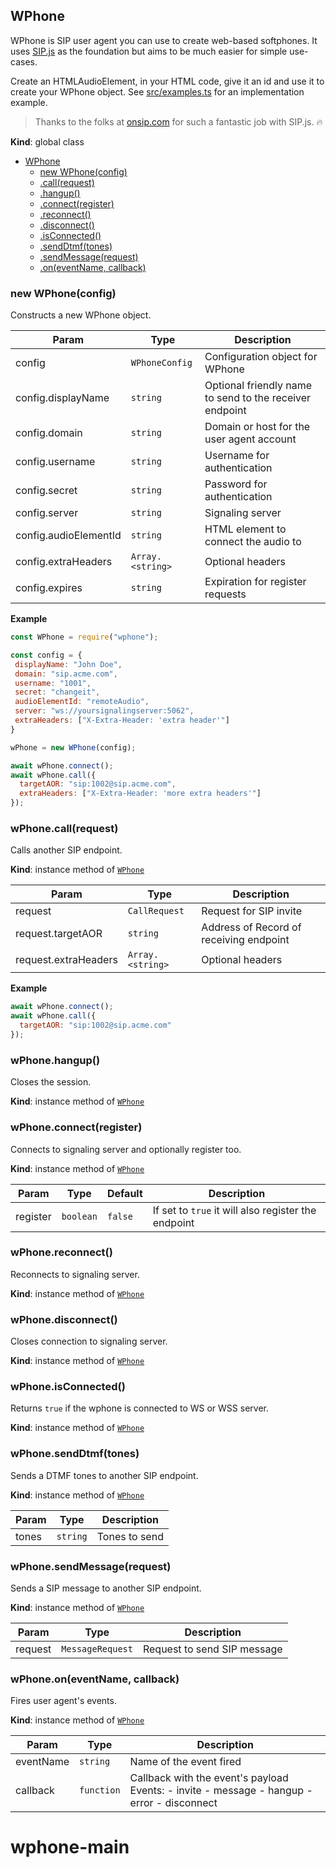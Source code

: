 <a name="WPhone"></a>

## WPhone
WPhone is SIP user agent you can use to create web-based softphones.
It uses [SIP.js](https://sipjs.com) as the foundation but aims to be much easier for simple use-cases.

Create an HTMLAudioElement, in your HTML code, give it an id and use it to create your WPhone object.
See [src/examples.ts](src/examples.ts) for an implementation example.

> Thanks to the folks at [onsip.com](onsip.com) for such a fantastic job with SIP.js. 🔥

**Kind**: global class  

* [WPhone](#WPhone)
    * [new WPhone(config)](#new_WPhone_new)
    * [.call(request)](#WPhone+call)
    * [.hangup()](#WPhone+hangup)
    * [.connect(register)](#WPhone+connect)
    * [.reconnect()](#WPhone+reconnect)
    * [.disconnect()](#WPhone+disconnect)
    * [.isConnected()](#WPhone+isConnected)
    * [.sendDtmf(tones)](#WPhone+sendDtmf)
    * [.sendMessage(request)](#WPhone+sendMessage)
    * [.on(eventName, callback)](#WPhone+on)

<a name="new_WPhone_new"></a>

### new WPhone(config)
Constructs a new WPhone object.


| Param | Type | Description |
| --- | --- | --- |
| config | <code>WPhoneConfig</code> | Configuration object for WPhone |
| config.displayName | <code>string</code> | Optional friendly name to send to the receiver endpoint |
| config.domain | <code>string</code> | Domain or host for the user agent account |
| config.username | <code>string</code> | Username for authentication |
| config.secret | <code>string</code> | Password for authentication |
| config.server | <code>string</code> | Signaling server |
| config.audioElementId | <code>string</code> | HTML element to connect the audio to |
| config.extraHeaders | <code>Array.&lt;string&gt;</code> | Optional headers |
| config.expires | <code>string</code> | Expiration for register requests |

**Example**  
```js
const WPhone = require("wphone");

const config = {
 displayName: "John Doe",
 domain: "sip.acme.com",
 username: "1001",
 secret: "changeit",
 audioElementId: "remoteAudio",
 server: "ws://yoursignalingserver:5062",
 extraHeaders: ["X-Extra-Header: 'extra header'"]
}

wPhone = new WPhone(config);

await wPhone.connect();
await wPhone.call({
  targetAOR: "sip:1002@sip.acme.com",
  extraHeaders: ["X-Extra-Header: 'more extra headers'"]
});
```
<a name="WPhone+call"></a>

### wPhone.call(request)
Calls another SIP endpoint.

**Kind**: instance method of [<code>WPhone</code>](#WPhone)  

| Param | Type | Description |
| --- | --- | --- |
| request | <code>CallRequest</code> | Request for SIP invite |
| request.targetAOR | <code>string</code> | Address of Record of receiving endpoint |
| request.extraHeaders | <code>Array.&lt;string&gt;</code> | Optional headers |

**Example**  
```js
await wPhone.connect();
await wPhone.call({
  targetAOR: "sip:1002@sip.acme.com"
});
```
<a name="WPhone+hangup"></a>

### wPhone.hangup()
Closes the session.

**Kind**: instance method of [<code>WPhone</code>](#WPhone)  
<a name="WPhone+connect"></a>

### wPhone.connect(register)
Connects to signaling server and optionally register too.

**Kind**: instance method of [<code>WPhone</code>](#WPhone)  

| Param | Type | Default | Description |
| --- | --- | --- | --- |
| register | <code>boolean</code> | <code>false</code> | If set to `true` it will also register the endpoint |

<a name="WPhone+reconnect"></a>

### wPhone.reconnect()
Reconnects to signaling server.

**Kind**: instance method of [<code>WPhone</code>](#WPhone)  
<a name="WPhone+disconnect"></a>

### wPhone.disconnect()
Closes connection to signaling server.

**Kind**: instance method of [<code>WPhone</code>](#WPhone)  
<a name="WPhone+isConnected"></a>

### wPhone.isConnected()
Returns `true` if the wphone is connected to WS or WSS server.

**Kind**: instance method of [<code>WPhone</code>](#WPhone)  
<a name="WPhone+sendDtmf"></a>

### wPhone.sendDtmf(tones)
Sends a DTMF tones to another SIP endpoint.

**Kind**: instance method of [<code>WPhone</code>](#WPhone)  

| Param | Type | Description |
| --- | --- | --- |
| tones | <code>string</code> | Tones to send |

<a name="WPhone+sendMessage"></a>

### wPhone.sendMessage(request)
Sends a SIP message to another SIP endpoint.

**Kind**: instance method of [<code>WPhone</code>](#WPhone)  

| Param | Type | Description |
| --- | --- | --- |
| request | <code>MessageRequest</code> | Request to send SIP message |

<a name="WPhone+on"></a>

### wPhone.on(eventName, callback)
Fires user agent's events.

**Kind**: instance method of [<code>WPhone</code>](#WPhone)  

| Param | Type | Description |
| --- | --- | --- |
| eventName | <code>string</code> | Name of the event fired |
| callback | <code>function</code> | Callback with the event's payload Events:  - invite  - message  - hangup  - error  - disconnect |

# wphone-main
